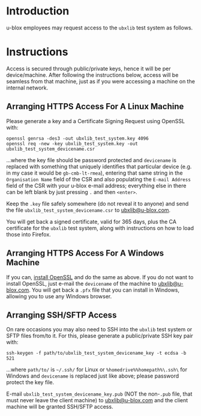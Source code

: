 # Introduction
u-blox employees may request access to the `ubxlib` test system as follows.

# Instructions
Access is secured through public/private keys, hence it will be per device/machine.  After following the instructions below, access will be seamless from that machine, just as if you were accessing a machine on the internal network.

## Arranging HTTPS Access For A Linux Machine
Please generate a key and a Certificate Signing Request using OpenSSL with:

```
openssl genrsa -des3 -out ubxlib_test_system.key 4096
openssl req -new -key ubxlib_test_system.key -out ubxlib_test_system_devicename.csr
```

...where the key file should be password protected and `devicename` is replaced with something that uniquely identifies that particular device (e.g. in my case it would be `gb-cmb-lt-rmea`), entering that same string in the `Organisation Name` field of the CSR and also populating the `E-mail Address` field of the CSR with your u-blox e-mail address; everything else in there can be left blank by just pressing `.` and then `<enter>`.

Keep the `.key` file safely somewhere (do not reveal it to anyone) and send the file `ubxlib_test_system_devicename.csr` to [ubxlib@u-blox.com](mailto:ubxlib@u-blox.com).

You will get back a signed certificate, valid for 365 days, plus the CA certificate for the `ubxlib` test system, along with instructions on how to load those into Firefox.

## Arranging HTTPS Access For A Windows Machine
If you can, [install OpenSSL](https://wiki.openssl.org/index.php/Binaries) and do the same as above.  If you do not want to install OpenSSL, just e-mail the `devicename` of the machine to [ubxlib@u-blox.com](mailto:ubxlib@u-blox.com).  You will get back a `.pfx` file that you can install in Windows, allowing you to use any Windows browser.

## Arranging SSH/SFTP Access
On rare occasions you may also need to SSH into the `ubxlib` test system or SFTP files from/to it.  For this, please generate a public/private SSH key pair with:

```
ssh-keygen -f path/to/ubxlib_test_system_devicename_key -t ecdsa -b 521
```

...where `path/to/` is `~/.ssh/` for Linux or `%homedrive%%homepath%\.ssh\` for Windows and `devicename` is replaced just like above; please password protect the key file.

E-mail `ubxlib_test_system_devicename_key.pub` (NOT the non-`.pub` file, that must never leave the client machine) to [ubxlib@u-blox.com](mailto:ubxlib@u-blox.com) and the client machine will be granted SSH/SFTP access.